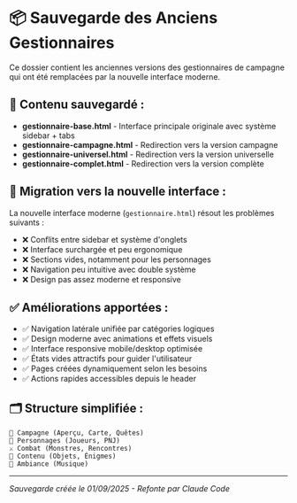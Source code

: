 # 📦 Sauvegarde des Anciens Gestionnaires

Ce dossier contient les anciennes versions des gestionnaires de campagne qui ont été remplacées par la nouvelle interface moderne.

## 📁 Contenu sauvegardé :

- **gestionnaire-base.html** - Interface principale originale avec système sidebar + tabs
- **gestionnaire-campagne.html** - Redirection vers la version campagne  
- **gestionnaire-universel.html** - Redirection vers la version universelle
- **gestionnaire-complet.html** - Redirection vers la version complète

## 🔄 Migration vers la nouvelle interface :

La nouvelle interface moderne (`gestionnaire.html`) résout les problèmes suivants :
- ❌ Conflits entre sidebar et système d'onglets
- ❌ Interface surchargée et peu ergonomique  
- ❌ Sections vides, notamment pour les personnages
- ❌ Navigation peu intuitive avec double système
- ❌ Design pas assez moderne et responsive

## ✅ Améliorations apportées :

- ✅ Navigation latérale unifiée par catégories logiques
- ✅ Design moderne avec animations et effets visuels
- ✅ Interface responsive mobile/desktop optimisée
- ✅ États vides attractifs pour guider l'utilisateur
- ✅ Pages créées dynamiquement selon les besoins
- ✅ Actions rapides accessibles depuis le header

## 🗂️ Structure simplifiée :

```
📁 Campagne (Aperçu, Carte, Quêtes)
👥 Personnages (Joueurs, PNJ)  
⚔️ Combat (Monstres, Rencontres)
💎 Contenu (Objets, Énigmes)
🎵 Ambiance (Musique)
```

---
*Sauvegarde créée le 01/09/2025 - Refonte par Claude Code*